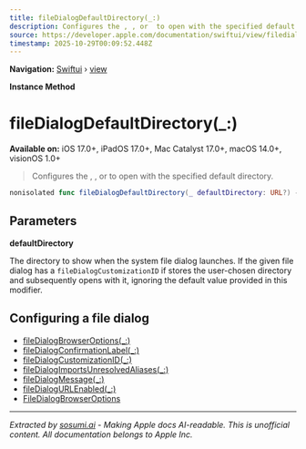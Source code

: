 ```yaml
---
title: fileDialogDefaultDirectory(_:)
description: Configures the , , or  to open with the specified default directory.
source: https://developer.apple.com/documentation/swiftui/view/filedialogdefaultdirectory(_:)
timestamp: 2025-10-29T00:09:52.448Z
---
```


**Navigation:** [Swiftui](/documentation/swiftui) › [view](/documentation/swiftui/view)

**Instance Method**

# fileDialogDefaultDirectory(_:)

**Available on:** iOS 17.0+, iPadOS 17.0+, Mac Catalyst 17.0+, macOS 14.0+, visionOS 1.0+

> Configures the , , or  to open with the specified default directory.

```swift
nonisolated func fileDialogDefaultDirectory(_ defaultDirectory: URL?) -> some View
```

## Parameters

**defaultDirectory**

The directory to show when the system file dialog launches. If the given file dialog has a `fileDialogCustomizationID` if stores the user-chosen directory and subsequently opens with it, ignoring the default value provided in this modifier.



## Configuring a file dialog

- [fileDialogBrowserOptions(_:)](/documentation/swiftui/view/filedialogbrowseroptions(_:))
- [fileDialogConfirmationLabel(_:)](/documentation/swiftui/view/filedialogconfirmationlabel(_:))
- [fileDialogCustomizationID(_:)](/documentation/swiftui/view/filedialogcustomizationid(_:))
- [fileDialogImportsUnresolvedAliases(_:)](/documentation/swiftui/view/filedialogimportsunresolvedaliases(_:))
- [fileDialogMessage(_:)](/documentation/swiftui/view/filedialogmessage(_:))
- [fileDialogURLEnabled(_:)](/documentation/swiftui/view/filedialogurlenabled(_:))
- [FileDialogBrowserOptions](/documentation/swiftui/filedialogbrowseroptions)

---

*Extracted by [sosumi.ai](https://sosumi.ai) - Making Apple docs AI-readable.*
*This is unofficial content. All documentation belongs to Apple Inc.*
